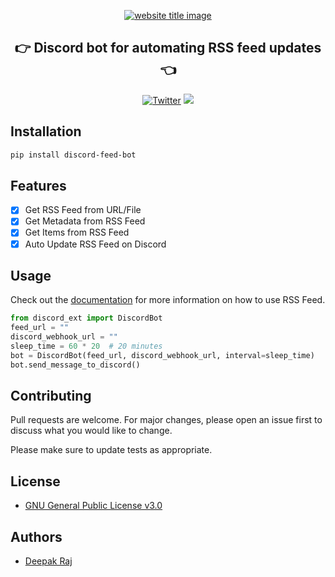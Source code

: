 <p align="center">
  <a href="https://py-contributors.github.io/audiobook/"><img src="https://capsule-render.vercel.app/api?type=rect&color=009ACD&height=100&section=header&text=Discord-Feed-Bot&fontSize=80%&fontColor=ffffff" alt="website title image"></a>
  <h2 align="center">👉 Discord bot for automating RSS feed updates 👈</h2>
</p>

<p align="center">
    <a href="https://twitter.com/pycontributors"><img src="https://img.shields.io/twitter/follow/pycontributors?style=social" alt="Twitter" /></a>
    <a href="https://github.com/codeperfectplus?tab=followers"><img src="https://img.shields.io/github/followers/codeperfectplus.svg?style=social&label=Follow&maxAge=2592000"/></a>
</p>

## Installation

```bash
pip install discord-feed-bot
```

## Features

- [x] Get RSS Feed from URL/File
- [x] Get Metadata from RSS Feed
- [x] Get Items from RSS Feed
- [x] Auto Update RSS Feed on Discord 

## Usage

Check out the [documentation](https://discord-feed-bot.readthedocs.io/en/latest/) for more information on how to use RSS Feed.


```python
from discord_ext import DiscordBot
feed_url = ""
discord_webhook_url = ""
sleep_time = 60 * 20  # 20 minutes 
bot = DiscordBot(feed_url, discord_webhook_url, interval=sleep_time)
bot.send_message_to_discord()
```


## Contributing

Pull requests are welcome. For major changes, please open an issue first to discuss what you would like to change.

Please make sure to update tests as appropriate.

## License

- [GNU General Public License v3.0](https://github.com/Py-Contributors/discord-feed-bot/LICENSE)

## Authors

- [Deepak Raj](https://github.com/codePerfectPlus)
